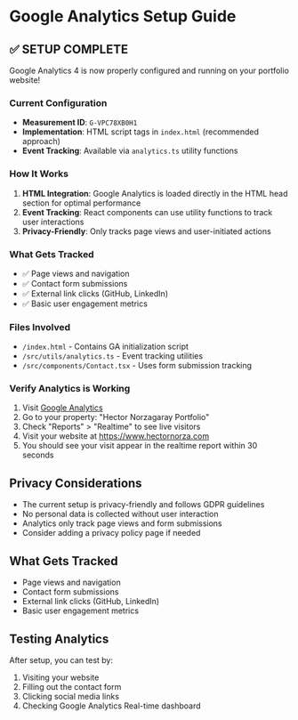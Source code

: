 # Google Analytics Setup Guide

## ✅ SETUP COMPLETE

Google Analytics 4 is now properly configured and running on your portfolio website!

### Current Configuration
- **Measurement ID**: `G-VPC78XB0H1`
- **Implementation**: HTML script tags in `index.html` (recommended approach)
- **Event Tracking**: Available via `analytics.ts` utility functions

### How It Works
1. **HTML Integration**: Google Analytics is loaded directly in the HTML head section for optimal performance
2. **Event Tracking**: React components can use utility functions to track user interactions
3. **Privacy-Friendly**: Only tracks page views and user-initiated actions

### What Gets Tracked
- ✅ Page views and navigation
- ✅ Contact form submissions  
- ✅ External link clicks (GitHub, LinkedIn)
- ✅ Basic user engagement metrics

### Files Involved
- `/index.html` - Contains GA initialization script
- `/src/utils/analytics.ts` - Event tracking utilities
- `/src/components/Contact.tsx` - Uses form submission tracking

### Verify Analytics is Working
1. Visit [Google Analytics](https://analytics.google.com/)
2. Go to your property: "Hector Norzagaray Portfolio"
3. Check "Reports" > "Realtime" to see live visitors
4. Visit your website at https://www.hectornorza.com
5. You should see your visit appear in the realtime report within 30 seconds

## Privacy Considerations
- The current setup is privacy-friendly and follows GDPR guidelines
- No personal data is collected without user interaction
- Analytics only track page views and form submissions
- Consider adding a privacy policy page if needed

## What Gets Tracked
- Page views and navigation
- Contact form submissions
- External link clicks (GitHub, LinkedIn)
- Basic user engagement metrics

## Testing Analytics
After setup, you can test by:
1. Visiting your website
2. Filling out the contact form
3. Clicking social media links
4. Checking Google Analytics Real-time dashboard
